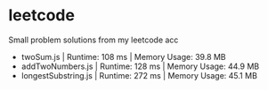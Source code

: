 # leetcode
Small problem solutions from my leetcode acc

- twoSum.js	| Runtime: 108 ms | Memory Usage: 39.8 MB 
- addTwoNumbers.js | Runtime: 128 ms | Memory Usage: 44.9 MB
- longestSubstring.js | Runtime: 272 ms | Memory Usage: 45.1 MB

